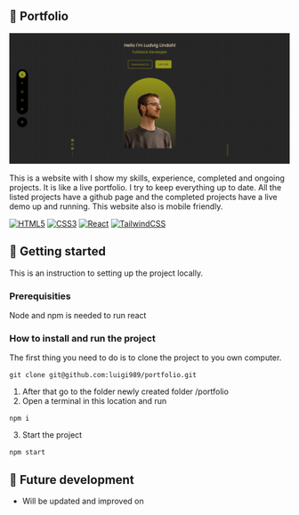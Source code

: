 ## :microscope: Portfolio

![Header Image](src/assets/portfolio.webp)

This is a website with I show my skills, experience, completed and ongoing projects. It is like a live portfolio. I try to keep everything up to date. All the listed projects have a github page and the completed projects have a live demo up and running. This website also is mobile friendly.


[![HTML5](https://img.shields.io/badge/html5-%23E34F26.svg?style=for-the-badge&logo=html5&logoColor=white)](https://developer.mozilla.org/en-US/docs/Glossary/HTML5)
[![CSS3](https://img.shields.io/badge/css3-%231572B6.svg?style=for-the-badge&logo=css3&logoColor=white)](https://developer.mozilla.org/en-US/docs/Web/CSS)
[![React](https://img.shields.io/badge/react-%2320232a.svg?style=for-the-badge&logo=react&logoColor=%2361DAFB)](https://reactjs.org)
[![TailwindCSS](https://img.shields.io/badge/tailwindcss-%2338B2AC.svg?style=for-the-badge&logo=tailwind-css&logoColor=white)](https://tailwindcss.com/)

## :seedling: Getting started

This is an instruction to setting up the project locally.

### Prerequisities

Node and npm is needed to run react

### How to install and run the project
The first thing you need to do is to clone the project to you own computer.

```
git clone git@github.com:luigi989/portfolio.git
```

1. After that go to the folder newly created folder /portfolio
2. Open a terminal in this location and run

```
npm i
```

3. Start the project

```
npm start
```

## :triangular_flag_on_post: Future development

* Will be updated and improved on
